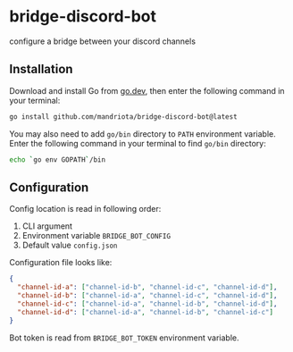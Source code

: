 # bridge-discord-bot
configure a bridge between your discord channels

## Installation

Download and install Go from [go.dev](https://go.dev), then enter the following command in your terminal:
```sh
go install github.com/mandriota/bridge-discord-bot@latest
```

You may also need to add `go/bin` directory to `PATH` environment variable.
Enter the following command in your terminal to find `go/bin` directory:
```sh
echo `go env GOPATH`/bin
```

## Configuration
Config location is read in following order:
1. CLI argument
2. Environment variable `BRIDGE_BOT_CONFIG`
3. Default value `config.json`

Configuration file looks like:
```json
{
  "channel-id-a": ["channel-id-b", "channel-id-c", "channel-id-d"],
  "channel-id-b": ["channel-id-a", "channel-id-c", "channel-id-d"],
  "channel-id-c": ["channel-id-a", "channel-id-b", "channel-id-d"],
  "channel-id-d": ["channel-id-a", "channel-id-b", "channel-id-c"]
}
```

Bot token is read from `BRIDGE_BOT_TOKEN` environment variable.

